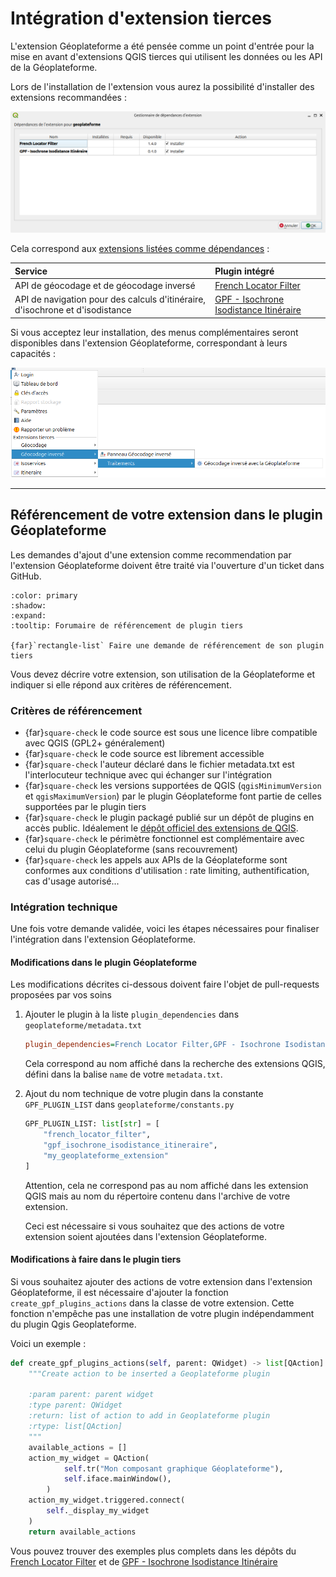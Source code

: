 # Intégration d'extension tierces

L'extension Géoplateforme a été pensée comme un point d'entrée pour la mise en avant d'extensions QGIS tierces qui utilisent les données ou les API de la Géoplateforme.

Lors de l'installation de l'extension vous aurez la possibilité d'installer des extensions recommandées :

![QGIS - Gestionnaire de dépendances d'extension](../static/images/qgis_install_subplugins.png)

Cela correspond aux [extensions listées comme dépendances](https://github.com/Geoplateforme/plugin-qgis-geoplateforme/blob/main/geoplateforme/metadata.txt#L28) :

| Service | Plugin intégré |
|:------- | :------------- |
| API de géocodage et de géocodage inversé | [French Locator Filter](https://plugins.qgis.org/plugins/french_locator_filter/) |
| API de navigation pour des calculs d'itinéraire, d'isochrone et d'isodistance | [GPF - Isochrone Isodistance Itinéraire](https://plugins.qgis.org/plugins/gpf_isochrone_isodistance_itineraire/) |

Si vous acceptez leur installation, des menus complémentaires seront disponibles dans l'extension Géoplateforme, correspondant à leurs capacités :

![Menu du plugin Géoplateforme avec les sous-menus des plugins référencés](../static/images/menu_with_subplugins.png)

----

## Référencement de votre extension dans le plugin Géoplateforme

Les demandes d'ajout d'une extension comme recommendation par l'extension Géoplateforme doivent être traité via l'ouverture d'un ticket dans GitHub.

```{button-link} https://github.com/Geoplateforme/plugin-qgis-geoplateforme/issues/new?template=20_integration_request.yml
:color: primary
:shadow:
:expand:
:tooltip: Forumaire de référencement de plugin tiers

{far}`rectangle-list` Faire une demande de référencement de son plugin tiers
```

Vous devez décrire votre extension, son utilisation de la Géoplateforme et indiquer si elle répond aux critères de référencement.

### Critères de référencement

- {far}`square-check` le code source est sous une licence libre compatible avec QGIS (GPL2+ généralement)
- {far}`square-check` le code source est librement accessible
- {far}`square-check` l'auteur déclaré dans le fichier metadata.txt est l'interlocuteur technique avec qui échanger sur l'intégration
- {far}`square-check` les versions supportées de QGIS (`qgisMinimumVersion` et `qgisMaximumVersion`) par le plugin Géoplateforme font partie de celles supportées par le plugin tiers
- {far}`square-check` le plugin packagé publié sur un dépôt de plugins en accès public. Idéalement le [dépôt officiel des extensions de QGIS](https://plugins.qgis.org/).
- {far}`square-check` le périmètre fonctionnel est complémentaire avec celui du plugin Géoplateforme (sans recouvrement)
- {far}`square-check` les appels aux APIs de la Géoplateforme sont conformes aux conditions d'utilisation : rate limiting, authentification, cas d'usage autorisé...

### Intégration technique

Une fois votre demande validée, voici les étapes nécessaires pour finaliser l'intégration dans l'extension Géoplateforme.

#### Modifications dans le plugin Géoplateforme
Les modifications décrites ci-dessous doivent faire l'objet de pull-requests proposées par vos soins

1. Ajouter le plugin à la liste `plugin_dependencies` dans `geoplateforme/metadata.txt`

    ```ini
    plugin_dependencies=French Locator Filter,GPF - Isochrone Isodistance Itinéraire, Mon extension géoplateforme
    ```

    Cela correspond au nom affiché dans la recherche des extensions QGIS, défini dans la balise `name` de votre `metadata.txt`.

1. Ajout du nom technique de votre plugin dans la constante `GPF_PLUGIN_LIST` dans `geoplateforme/constants.py`

    ```py
    GPF_PLUGIN_LIST: list[str] = [
        "french_locator_filter",
        "gpf_isochrone_isodistance_itineraire",
        "my_geoplateforme_extension"
    ]
    ```

    Attention, cela ne correspond pas au nom affiché dans les extension QGIS mais au nom du répertoire contenu dans l'archive de votre extension.

    Ceci est nécessaire si vous souhaitez que des actions de votre extension soient ajoutées dans l'extension Géoplateforme.

#### Modifications à faire dans le plugin tiers

Si vous souhaitez ajouter des actions de votre extension dans l'extension Géoplateforme, il est nécessaire d'ajouter la fonction `create_gpf_plugins_actions` dans la classe de votre extension.
Cette fonction n'empêche pas une installation de votre plugin indépendamment du plugin Qgis Geoplateforme.

Voici un exemple :

```python
def create_gpf_plugins_actions(self, parent: QWidget) -> list[QAction]:
    """Create action to be inserted a Geoplateforme plugin

    :param parent: parent widget
    :type parent: QWidget
    :return: list of action to add in Geoplateforme plugin
    :rtype: list[QAction]
    """
    available_actions = []
    action_my_widget = QAction(
            self.tr("Mon composant graphique Géoplateforme"),
            self.iface.mainWindow(),
        )
    action_my_widget.triggered.connect(
        self._display_my_widget
    )
    return available_actions
```

Vous pouvez trouver des exemples plus complets dans les dépôts du [French Locator Filter](https://gitlab.com/Oslandia/qgis/french_locator_filter/-/blob/master/french_locator_filter/plugin_main.py) et de [GPF - Isochrone Isodistance Itinéraire](https://github.com/Geoplateforme/plugin-qgis-gpf-isochrone-isodistance-itineraire/blob/main/gpf_isochrone_isodistance_itineraire/plugin_main.py)
